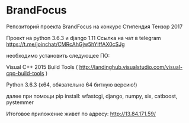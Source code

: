 # BrandFocus
Репозиторий проекта BrandFocus на конкурс Стипендия Тензор 2017

Проект на python 3.6.3 и django 1.11
Ссылка на чат в telegram https://t.me/joinchat/CMRcAhGjw5hYlffAX0cSJg 

необходимо установить следующее ПО:

Visual C++ 2015 Build Tools  ( http://landinghub.visualstudio.com/visual-cpp-build-tools )

Python 3.6.3 (x64, обязательно 64 битную версию!)

далее при помощи pip install:
wfastcgi,
django,
numpy, 
six,
catboost,
pystemmer

Итоговое приложение живет по адресу:
http://13.84.171.59/ 
